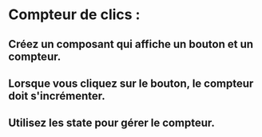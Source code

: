 # Compteur de clics : 
## Créez un composant qui affiche un bouton et un compteur. 
## Lorsque vous cliquez sur le bouton, le compteur doit s'incrémenter. 
## Utilisez les state pour gérer le compteur.